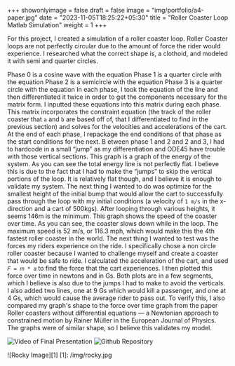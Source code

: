+++
showonlyimage = false
draft = false
image = "img/portfolio/a4-paper.jpg"
date = "2023-11-05T18:25:22+05:30"
title = "Roller Coaster Loop Matlab Simulation"
weight = 1
+++

For this project, I created a simulation of a roller coaster loop.
Roller Coaster loops are not perfectly circular due to the amount of force the rider would experience.
I researched what the correct shape is, a clothoid, and modeled it with semi and quarter circles.
<!--more-->

Phase 0 is a cosine wave with the equation 
Phase 1 is a quarter circle with the equation
Phase 2 is a semicircle with the equation
Phase 3 is a quarter circle with the equation
In each phase, I took the equation of the line and then differentiated it twice in order to get the components necessary for the matrix form.
I inputted these equations into this matrix during each phase. This matrix incorporates the constraint equation (the track of the roller coaster that `a` and `b` are based off of, that I differentiated to find in the previous section) and solves for the velocities and accelerations of the cart.
At the end of each phase, I repackage the end conditions of that phase as the start conditions for the next.
B etween phase 1 and 2 and 2 and 3, I had to hardcode in a small “jump” as my differentiation and ODE45 have trouble with those vertical sections.
This graph is a graph of the energy of the system.
As you can see the total energy line is not perfectly flat.
I believe this is due to the fact that I had to make the “jumps” to skip the vertical portions of the loop. It is relatively flat though, and I believe it is enough to validate my system. 
The next thing I wanted to do was optimize for the smallest height of the initial bump that would allow the cart to successfully pass through the loop with my initial conditions (a velocity of `1 m/s` in the x-direction and a cart of 500kgs).
After looping through various heights, it seems 146m is the minimum. This graph shows the speed of the coaster over time.
As you can see, the coaster slows down while in the loop. The maximum speed is 52 m/s, or 116.3 mph, which would make this the 4th fastest roller coaster in the world. The next thing I wanted to test was the forces my riders experience on the ride.
I specifically chose a non circle roller coaster because I wanted to challenge myself and create a coaster that would be safe to ride.
I calculated the acceleration of the cart, and used `𝐹 = 𝑚 * 𝑎` to find the force that the cart experiences.
I then plotted this force over time in newtons and in Gs.
Both plots are in a few segments, which I believe is also due to the jumps I had to make to avoid the verticals. I also added two lines, one at 9 Gs which would kill a passenger, and one at 4 Gs, which would cause the average rider to pass out. To verify this, I also compared my graph's shape to the force over time graph from the paper Roller coasters without differential equations — a Newtonian approach to constrained motion by Rainer Müller in the European Journal of Physics. The graphs
were of similar shape, so I believe this validates my model.

![Video of Final Presentation](https://youtu.be/ucBVkjceUf8)
![Github Repository](https://github.com/oliviajobradley/rollercoasterdynamics)

![Rocky Image][1]
[1]: /img/rocky.jpg